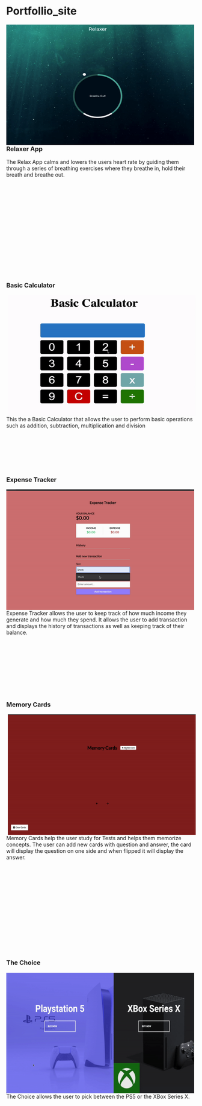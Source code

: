 # Portfollio_site



<p><img align="left" alt="gif" src="https://github.com/Anwar720/Portfolio/blob/main/media/portfolio/images/ezgif.com-gif-maker.gif" width="500" height="320"/></p>




## <h3>Relaxer App</h3>
 The Relax App calms and lowers the users heart rate by guiding them through a series of breathing exercises where they breathe in, hold their breath and breathe out.


 
 <br />
<br />
<br /> 
 <br />
<br />
<br /> 
<br />
<br />
<br /> 
<br />
<br />
<br />
<br /> 
<br />
 <h3>Basic Calculator</h3>
<p><img align="right" alt="gif" src="https://github.com/Anwar720/Portfolio/blob/main/media/portfolio/images/calculator.gif" width="500" height="320"/></p>


<br />
<br />
<br /> 
<br />
<br />
 This the a Basic Calculator that allows the user to perform basic operations such as addition, subtraction, multiplication and division
<br />
 <br />
<br />
<br /> 
<br />
<br />
<br /> 
 <h3 height="20">Expense Tracker</h3>
<p><img align="left" alt="gif" src="https://github.com/Anwar720/Portfolio/blob/main/media/portfolio/images/expensetracker.gif" width="500" height="320"/></p>
<br />
<br />
<br /> 

 
Expense Tracker allows the user to keep track of how much income they generate and how much they spend. It allows the user to add transaction and displays the history of transactions as well as keeping track of their balance.
<br />



 <br />
<br />
<br /> 
 <br />
<br />
<br /> 
<br />
<br />

<h3>Memory Cards</h3>
<p><img align="right" alt="gif" src="https://github.com/Anwar720/Portfolio/blob/main/media/portfolio/images/memorycard.gif" width="500" height="320"/></p>


<br />
Memory Cards help the user study for Tests and helps them memorize concepts. The user can add new cards with question and answer, the card will display the question on one side and when flipped it will display the answer.






<br />
<br />
<br /> 
<br />
<br />

 <br />
<br />
<br /> 

 <br />
<br />
<br /> 
<br />
<br />
<br /> 
<br />

 <h3>The Choice</h3>
<p><img align="left" alt="gif" src="https://github.com/Anwar720/Portfolio/blob/main/media/portfolio/images/choice.gif" width="500" height="320"/></p>


<br />
The Choice allows the user to pick between the PS5 or the XBox Series X.
<br />

